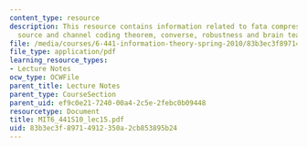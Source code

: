 ```yaml
---
content_type: resource
description: This resource contains information related to fata compression, joint
  source and channel coding theorem, converse, robustness and brain teaser.
file: /media/courses/6-441-information-theory-spring-2010/83b3ec3f89714912350a2cb853895b24_MIT6_441S10_lec15.pdf
file_type: application/pdf
learning_resource_types:
- Lecture Notes
ocw_type: OCWFile
parent_title: Lecture Notes
parent_type: CourseSection
parent_uid: ef9c0e21-7240-00a4-2c5e-2febc0b09448
resourcetype: Document
title: MIT6_441S10_lec15.pdf
uid: 83b3ec3f-8971-4912-350a-2cb853895b24
---
```

